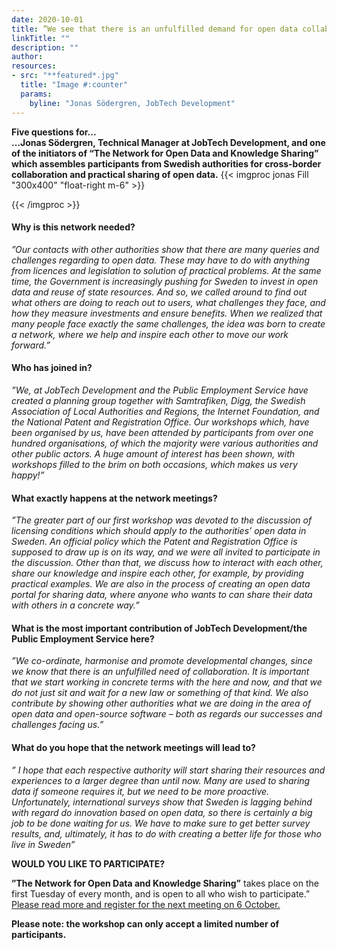 ```yaml
---
date: 2020-10-01
title: ”We see that there is an unfulfilled demand for open data collaboration”
linkTitle: ""
description: ""
author: 
resources:
- src: "**featured*.jpg"
  title: "Image #:counter"
  params:
    byline: "Jonas Södergren, JobTech Development"
--- 
```

**Five questions for...**   
**…Jonas Södergren, Technical Manager at JobTech Development, and one of the initiators of “The Network for Open Data and Knowledge Sharing” which assembles participants from Swedish authorities for cross-border collaboration and practical sharing of open data.** 
{{< imgproc jonas Fill "300x400" "float-right m-6" >}}

{{< /imgproc >}}


<!-- There should be no margin above this first sentence.
<!-- Blockquotes should be a lighter gray with a border along the left side in the secondary color.

<!--There should be no margin below this final sentence.-->

#### Why is this network needed?

*”Our contacts with other authorities show that there are many queries and challenges regarding to open data. These may have to do with anything from licences and legislation to solution of practical problems.  At the same time, the Government is increasingly pushing for Sweden to invest in open data and reuse of state resources. And so, we called around to find out what others are doing to reach out to users, what challenges they face, and how they measure investments and ensure benefits. When we realized that many people face exactly the same challenges,
the idea was born to create a network, where we help and inspire each other to move our work forward.”*

#### Who has joined in? 

*”We, at JobTech Development and the Public Employment Service have created a planning group together with Samtrafiken, Digg, the Swedish Association of Local Authorities and Regions, the Internet Foundation, and the National Patent and Registration Office. Our workshops which, have been organised by us, have been attended by participants from over one hundred organisations, of which the majority were various authorities and other public actors. 
A huge amount of interest has been shown, with workshops filled to the brim on both occasions, which makes us very happy!”*

#### What exactly happens at the network meetings?

*”The greater part of our first workshop was devoted to the discussion of licensing conditions which should apply to the authorities’ open data in Sweden. An official policy which the Patent and Registration Office is supposed to draw up is on its way, and we were all invited to participate in the discussion. Other than that, we discuss how to interact with each other, share our knowledge and inspire each other, for example, by providing practical examples. 
We are also in the process of creating an open data portal for sharing data, where anyone who wants to can share their data with others in a concrete way.”*

#### What is the most important contribution of JobTech Development/the Public Employment Service here?

*”We co-ordinate, harmonise and promote developmental changes, since we know that there is an unfulfilled need of collaboration. It is important that we start working in concrete terms with the here and now, and that we do not just sit and wait for a new law or something of that kind. We also contribute by showing other authorities what we are doing in the area of open data and open-source software – both as regards our successes and challenges facing us.”*


#### What do you hope that the network meetings will lead to?
*” I hope that each respective authority will start sharing their resources and experiences to a larger degree than until now. 
Many are used to sharing data if someone requires it, but we need to be more proactive.  Unfortunately, international surveys show that Sweden is lagging behind with regard do innovation based on open data, so there is certainly a big job to be done waiting for us. We have to make sure to get better survey results, and, ultimately, it has to do with creating a better life for those who live in Sweden”*


**WOULD YOU LIKE TO PARTICIPATE?**

**”The Network for Open Data and Knowledge Sharing”** takes place on the first Tuesday of every month, and is open to all who wish to participate.” 
[Please read more and register for the next meeting on 6 October.](https://gitlab.com/open-data-knowledge-sharing/wiki/-/wikis/Digital-Workshopserie#kommande)
 
 **Please note: the workshop can only accept a limited number of participants.**







